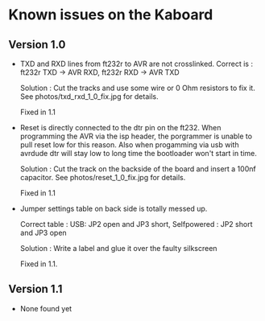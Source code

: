Known issues on the Kaboard
===========================

Version 1.0
-----------
 * TXD and RXD lines from ft232r to AVR are not crosslinked.
    Correct is : ft232r TXD -> AVR RXD, ft232r RXD -> AVR TXD
    
    Solution : Cut the tracks and use some wire or 0 Ohm resistors to fix it.
                See photos/txd_rxd_1_0_fix.jpg for details. 

    Fixed in 1.1

 * Reset is directly connected to the dtr pin on the ft232.
    When programming the AVR via the isp header,
    the porgrammer is unable to pull reset low for this reason.
    Also when progamming via usb with avrdude dtr will stay low 
    to long time the bootloader won't start in time. 
    
    Solution : Cut the track on the backside of the board 
                and insert a 100nf capacitor. 
                See photos/reset_1_0_fix.jpg for details.

    Fixed in 1.1

 * Jumper settings table on back side is totally messed up.

    Correct table : USB: JP2 open and JP3 short, 
                    Selfpowered : JP2 short and JP3 open

    Solution : Write a label and glue it over the faulty silkscreen

    Fixed in 1.1.


Version 1.1
-----------
 * None found yet